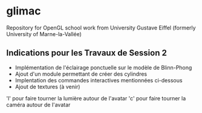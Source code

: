 # glimac
Repository for OpenGL school work from University Gustave Eiffel (formerly University of Marne-la-Vallée)

## Indications pour les Travaux de Session 2

- Implémentation de l'éclairage ponctuelle sur le modèle de Blinn-Phong
- Ajout d'un module permettant de créer des cylindres
- Implentation des commandes interactives mentionnées ci-dessous
- Ajout de textures (à venir)

'l' pour faire tourner la lumière autour de l'avatar
'c' pour faire tourner la caméra autour de l'avatar
